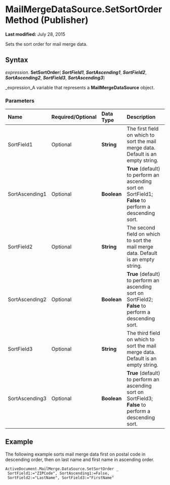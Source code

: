 
# MailMergeDataSource.SetSortOrder Method (Publisher)

 **Last modified:** July 28, 2015

Sets the sort order for mail merge data.

## Syntax

 _expression_. **SetSortOrder**( **_SortField1_**,  **_SortAscending1_**,  **_SortField2_**,  **_SortAscending2_**,  **_SortField3_**,  **_SortAscending3_**)

 _expression_A variable that represents a  **MailMergeDataSource** object.


### Parameters



|**Name**|**Required/Optional**|**Data Type**|**Description**|
|:-----|:-----|:-----|:-----|
|SortField1|Optional| **String**|The first field on which to sort the mail merge data. Default is an empty string.|
|SortAscending1|Optional| **Boolean**| **True** (default) to perform an ascending sort on SortField1; **False** to perform a descending sort.|
|SortField2|Optional| **String**|The second field on which to sort the mail merge data. Default is an empty string.|
|SortAscending2|Optional| **Boolean**| **True** (default) to perform an ascending sort on SortField2; **False** to perform a descending sort.|
|SortField3|Optional| **String**|The third field on which to sort the mail merge data. Default is an empty string.|
|SortAscending3|Optional| **Boolean**| **True** (default) to perform an ascending sort on SortField3; **False** to perform a descending sort.|

## Example

The following example sorts mail merge data first on postal code in descending order, then on last name and first name in ascending order.


```
ActiveDocument.MailMerge.DataSource.SetSortOrder _ 
 SortField1:="ZIPCode", SortAscending1:=False, _ 
 SortField2:="LastName", SortField3:="FirstName"
```

